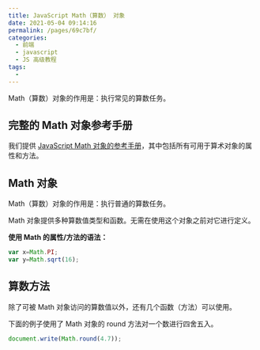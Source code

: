 ```yaml
---
title: JavaScript Math（算数） 对象
date: 2021-05-04 09:14:16
permalink: /pages/69c7bf/
categories:
  - 前端
  - javascript
  - JS 高级教程
tags:
  - 
---
```

Math（算数）对象的作用是：执行常见的算数任务。

## 完整的 Math 对象参考手册

我们提供 [JavaScript Math 对象的参考手册](https://www.runoob.com/jsref/jsref-obj-math.html)，其中包括所有可用于算术对象的属性和方法。

## Math 对象

Math（算数）对象的作用是：执行普通的算数任务。

Math 对象提供多种算数值类型和函数。无需在使用这个对象之前对它进行定义。

**使用 Math 的属性/方法的语法：**

```js
var x=Math.PI;
var y=Math.sqrt(16);
```

## 算数方法

除了可被 Math 对象访问的算数值以外，还有几个函数（方法）可以使用。

下面的例子使用了 Math 对象的 round 方法对一个数进行四舍五入。

```js
document.write(Math.round(4.7));
```



